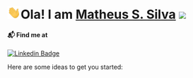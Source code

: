 <h1> <img src="https://raw.githubusercontent.com/ABSphreak/ABSphreak/master/gifs/Hi.gif" width="30px">Ola! I am <a href="https://github.com/slvsccp">Matheus S. Silva</a> <img src="https://emojis.slackmojis.com/emojis/images/1531849430/4246/blob-sunglasses.gif?1531849430" width="30px"></h1>
</h1>

#### 📬 Find me at
[![Linkedin Badge](https://img.shields.io/badge/-LinkedIn-blue?style=flat-square&logo=Linkedin&logoColor=white&link=https://www.linkedin.com/in/matheusperfil/)](https://www.linkedin.com/in/matheusperfil/)


Here are some ideas to get you started:
